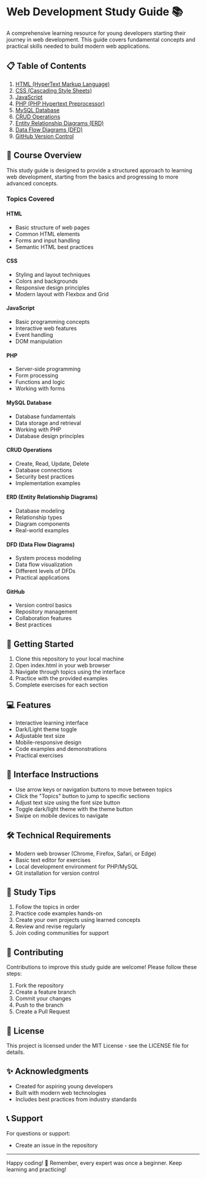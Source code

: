 # Web Development Study Guide 📚

A comprehensive learning resource for young developers starting their journey in web development. This guide covers fundamental concepts and practical skills needed to build modern web applications.

## 📋 Table of Contents

1. [HTML (HyperText Markup Language)](#html)
2. [CSS (Cascading Style Sheets)](#css)
3. [JavaScript](#javascript)
4. [PHP (PHP Hypertext Preprocessor)](#php)
5. [MySQL Database](#mysql)
6. [CRUD Operations](#crud)
7. [Entity Relationship Diagrams (ERD)](#erd)
8. [Data Flow Diagrams (DFD)](#dfd)
9. [GitHub Version Control](#github)

## 🎯 Course Overview

This study guide is designed to provide a structured approach to learning web development, starting from the basics and progressing to more advanced concepts.

### Topics Covered

#### HTML
- Basic structure of web pages
- Common HTML elements
- Forms and input handling
- Semantic HTML best practices

#### CSS
- Styling and layout techniques
- Colors and backgrounds
- Responsive design principles
- Modern layout with Flexbox and Grid

#### JavaScript
- Basic programming concepts
- Interactive web features
- Event handling
- DOM manipulation

#### PHP
- Server-side programming
- Form processing
- Functions and logic
- Working with forms

#### MySQL Database
- Database fundamentals
- Data storage and retrieval
- Working with PHP
- Database design principles

#### CRUD Operations
- Create, Read, Update, Delete
- Database connections
- Security best practices
- Implementation examples

#### ERD (Entity Relationship Diagrams)
- Database modeling
- Relationship types
- Diagram components
- Real-world examples

#### DFD (Data Flow Diagrams)
- System process modeling
- Data flow visualization
- Different levels of DFDs
- Practical applications

#### GitHub
- Version control basics
- Repository management
- Collaboration features
- Best practices

## 🚀 Getting Started

1. Clone this repository to your local machine
2. Open index.html in your web browser
3. Navigate through topics using the interface
4. Practice with the provided examples
5. Complete exercises for each section

## 💻 Features

- Interactive learning interface
- Dark/Light theme toggle
- Adjustable text size
- Mobile-responsive design
- Code examples and demonstrations
- Practical exercises

## 📱 Interface Instructions

- Use arrow keys or navigation buttons to move between topics
- Click the "Topics" button to jump to specific sections
- Adjust text size using the font size button
- Toggle dark/light theme with the theme button
- Swipe on mobile devices to navigate

## 🛠️ Technical Requirements

- Modern web browser (Chrome, Firefox, Safari, or Edge)
- Basic text editor for exercises
- Local development environment for PHP/MySQL
- Git installation for version control

## 📝 Study Tips

1. Follow the topics in order
2. Practice code examples hands-on
3. Create your own projects using learned concepts
4. Review and revise regularly
5. Join coding communities for support

## 🤝 Contributing

Contributions to improve this study guide are welcome! Please follow these steps:

1. Fork the repository
2. Create a feature branch
3. Commit your changes
4. Push to the branch
5. Create a Pull Request

## 📄 License

This project is licensed under the MIT License - see the LICENSE file for details.

## ✨ Acknowledgments

- Created for aspiring young developers
- Built with modern web technologies
- Includes best practices from industry standards

## 📞 Support

For questions or support:
- Create an issue in the repository

---

Happy coding! 🎉 Remember, every expert was once a beginner. Keep learning and practicing!